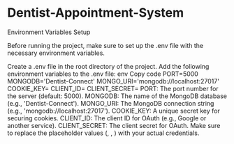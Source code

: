 ﻿# Dentist-Appointment-System
 
Environment Variables Setup

Before running the project, make sure to set up the .env file with the necessary environment variables.

Create a .env file in the root directory of the project.
Add the following environment variables to the .env file:
env
Copy code
PORT=5000
MONGODB='Dentist-Connect'
MONGO_URI='mongodb://localhost:27017'
COOKIE_KEY=<your-own-key>
CLIENT_ID=<your-client-id>
CLIENT_SECRET=<your-client-secret>
PORT: The port number for the server (default: 5000).
MONGODB: The name of the MongoDB database (e.g., 'Dentist-Connect').
MONGO_URI: The MongoDB connection string (e.g., 'mongodb://localhost:27017').
COOKIE_KEY: A unique secret key for securing cookies.
CLIENT_ID: The client ID for OAuth (e.g., Google or another service).
CLIENT_SECRET: The client secret for OAuth.
Make sure to replace the placeholder values (<your-own-key>, <your-client-id>, <your-client-secret>) with your actual credentials.
